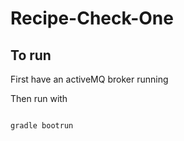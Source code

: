 # Recipe-Check-One

## To run
First have an activeMQ broker running

Then run with

```bash

gradle bootrun

```